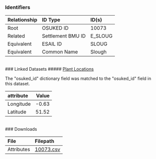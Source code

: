 ### Identifiers

| Relationship   | ID Type           | ID(s)   |
|:---------------|:------------------|:--------|
| Root           | OSUKED ID         | 10073   |
| Related        | Settlement BMU ID | E_SLOUG |
| Equivalent     | ESAIL ID          | SLOUG   |
| Equivalent     | Common Name       | Slough  |

<br>
### Linked Datasets
##### <a href="https://raw.githubusercontent.com/OSUKED/Dictionary-Datasets/main/datasets/plant-locations/datapackage.json">Plant Locations</a>



The "osuked_id" dictionary field was matched to the "osuked_id" field in this dataset.

| attribute   |   Value |
|:------------|--------:|
| Longitude   |   -0.63 |
| Latitude    |   51.52 |


<br>
### Downloads


| File       | Filepath                                                                              |
|:-----------|:--------------------------------------------------------------------------------------|
| Attributes | [10073.csv](https://osuked.github.io/Power-Station-Dictionary/object_attrs/10073.csv) |
